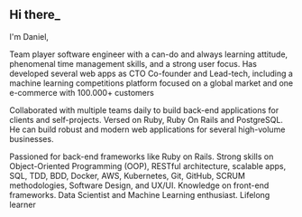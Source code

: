 ## Hi there_
I'm Daniel,

Team player software engineer with a can-do and always learning attitude, phenomenal time management skills, and a strong user focus. Has developed several web apps as CTO Co-founder and Lead-tech, including a machine learning competitions platform focused on a global market and one e-commerce with 100.000+ customers

Collaborated with multiple teams daily to build back-end applications for clients and self-projects. Versed on Ruby, Ruby On Rails and PostgreSQL. He can build robust and modern web applications for several high-volume businesses. 

Passioned for back-end frameworks like Ruby on Rails. Strong skills on Object-Oriented Programming (OOP), RESTful architecture, scalable apps, SQL, TDD, BDD, Docker, AWS, Kubernetes, Git, GitHub, SCRUM methodologies, Software Design, and UX/UI. Knowledge on front-end frameworks. Data Scientist and Machine Learning enthusiast. Lifelong learner

